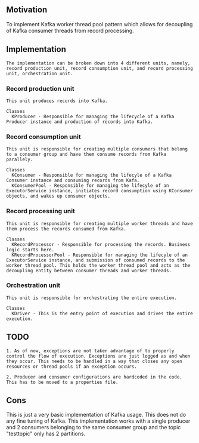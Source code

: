 ## Motivation
  To implement Kafka worker thread pool pattern which allows for decoupling of Kafka consumer threads from record processing.
  
## Implementation
    The implementation can be broken down into 4 different units, namely, record production unit, record consumption unit, and record processing unit, orchestration unit.
    
  ### Record production unit
    This unit produces records into Kafka.
    
    Classes 
      KProducer - Responsible for managing the lifecycle of a Kafka Producer instance and production of records into Kafka.
  
  ### Record consumption unit
    This unit is responsible for creating multiple consumers that belong to a consumer group and have them consume records from Kafka parallely.
    
    Classes
      KConsumer - Responsible for managing the lifecyle of a Kafka Consumer instance and consuming records from Kafa.
      KConsumerPool - Responsible for managing the lifecyle of an ExecutorService instance, initiates record consumption using KConsumer objects, and wakes up consumer objects.
      
  ### Record processing unit
    This unit is responsible for creating multiple worker threads and have them process the records consumed from Kafka.
    
    Classes
      KRecordProcessor - Responsible for processing the records. Business logic starts here.
      KRecordProcessorPool - Responsible for managing the lifecyle of an ExecutorService instance, and submission of consumed records to the worker thread pool. This holds the worker thread pool and acts as the decoupling entity between consumer threads and worker threads.
  
  ### Orchestration unit
    This unit is responsible for orchestrating the entire execution.
    
    Classes
      KDriver - This is the entry point of execution and drives the entire execution.
      
## TODO

    1. As of now, exceptions are not taken advantage of to properly control the flow of execution. Exceptions are just logged as and when they occur. This needs to be handled in a way that closes any open resources or thread pools if an exception occurs.
    
    2. Producer and consumer configurations are hardcoded in the code. This has to be moved to a properties file.
    
## Cons
   This is just a very basic implementation of Kafka usage. This does not do any fine tuning of Kafka. This implementation works with a single producer and 2 consumers belonging to the same consumer group and the topic "testtopic" only has 2 partitions.
